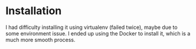 # Installation

I had difficulty installing it using virtualenv (failed twice), maybe due to some environment issue. 
I ended up using the Docker to install it, which is a much more smooth process.
